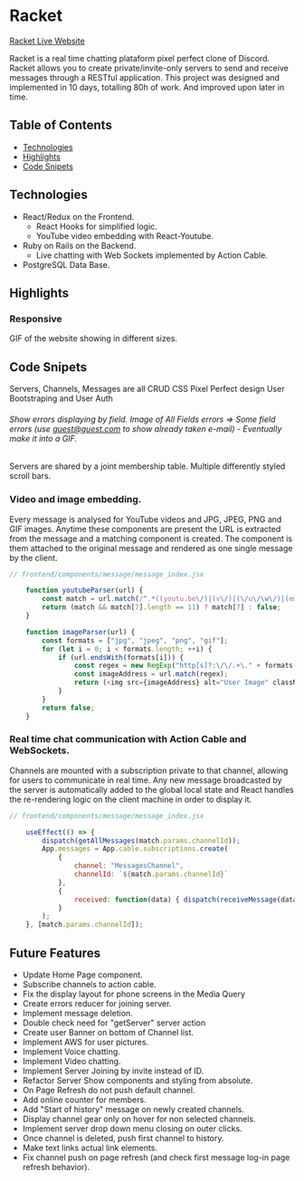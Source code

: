 # Racket

[Racket Live Website](https://racket-discord.herokuapp.com/)

Racket is a real time chatting plataform pixel perfect clone of Discord. Racket allows you to create private/invite-only servers to send and receive messages through a RESTful application.
This project was designed and implemented in 10 days, totalling 80h of work. And improved upon later in time.

## Table of Contents
* [Technologies](#technologies)
* [Highlights](#hightlights)
* [Code Snipets](#code%20snipets)


## Technologies
  * React/Redux on the Frontend.
    * React Hooks for simplified logic.
    * YouTube video embedding with React-Youtube.
  * Ruby on Rails on the Backend.
    * Live chatting with Web Sockets implemented by Action Cable.
  * PostgreSQL Data Base.

## Highlights
### Responsive
  GIF of the website showing in different sizes.

## Code Snipets
Servers, Channels, Messages are all CRUD
CSS Pixel Perfect design
User Bootstraping and User Auth
  ###### Show errors displaying by field. Image of All Fields errors => Some field errors (use guest@guest.com to show already taken e-mail) - Eventually make it into a GIF.
Servers are shared by a joint membership table.
Multiple differently styled scroll bars.

### Video and image embedding.
Every message is analysed for YouTube videos and JPG, JPEG, PNG and GIF images. Anytime these components are present the URL is extracted from the message and a matching component is created. The component is them attached to the original message and rendered as one single message by the client.
```JavaScript
// frontend/components/message/message_index.jsx

    function youtubeParser(url) {
        const match = url.match(/^.*((youtu.be\/)|(v\/)|(\/u\/\w\/)|(embed\/)|(watch\?))\??v?=?([^#\&\?]*).*/);
        return (match && match[7].length == 11) ? match[7] : false;
    }

    function imageParser(url) {
        const formats = ["jpg", "jpeg", "png", "gif"];
        for (let i = 0; i < formats.length; ++i) {
            if (url.endsWith(formats[i])) {
                const regex = new RegExp("http[s]?:\/\/.+\." + formats[i], "g");
                const imageAddress = url.match(regex);
                return (<img src={imageAddress} alt="User Image" className="embedPreview"/>);
            }
        }
        return false;
    }
```

### Real time chat communication with Action Cable and WebSockets.
Channels are mounted with a subscription private to that channel, allowing for users to communicate in real time. Any new message broadcasted by the server is automatically added to the global local state and React handles the re-rendering logic on the client machine in order to display it.
```JavaScript
// frontend/components/message/message_index.jsx

    useEffect(() => {
        dispatch(getAllMessages(match.params.channelId));
        App.messages = App.cable.subscriptions.create(
            {
                channel: "MessagesChannel",
                channelId: `${match.params.channelId}`
            }, 
            {
                received: function(data) { dispatch(receiveMessage(data.message)); }
            }
        );
    }, [match.params.channelId]);
```

## Future Features
  * Update Home Page component.
  * Subscribe channels to action cable.
  * Fix the display layout for phone screens in the Media Query
  * Create errors reducer for joining server.
  * Implement message deletion.
  * Double check need for "getServer" server action
  * Create user Banner on bottom of Channel list.
  * Implement AWS for user pictures.
  * Implement Voice chatting.
  * Implement Video chatting.
  * Implement Server Joining by invite instead of ID.
  * Refactor Server Show components and styling from absolute.
  * On Page Refresh do not push default channel.
  * Add online counter for members.
  * Add "Start of history" message on newly created channels.
  * Display channel gear only on hover for non selected channels.
  * Implement server drop down menu closing on outer clicks.
  * Once channel is deleted, push first channel to history.
  * Make text links actual link elements.
  * Fix channel push on page refresh (and check first message log-in page refresh behavior).